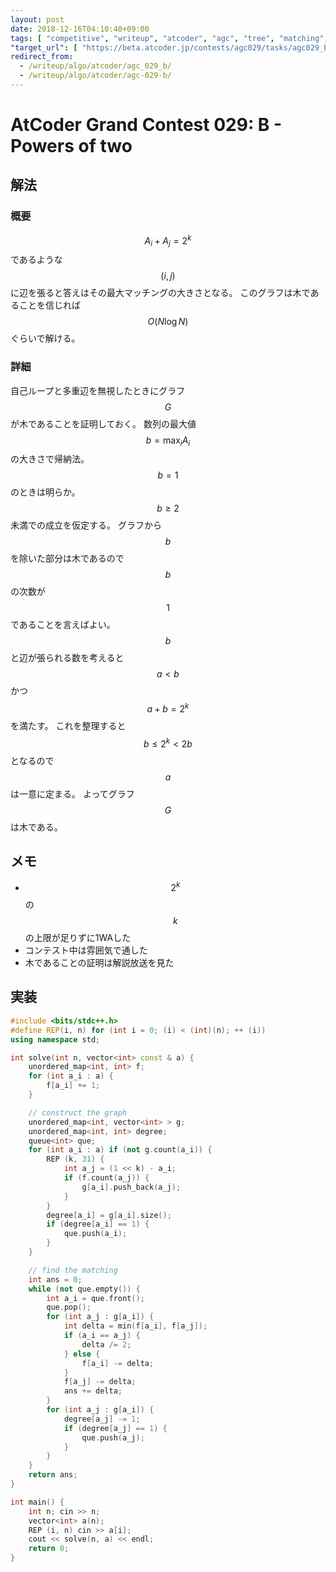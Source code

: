 ```yaml
---
layout: post
date: 2018-12-16T04:10:40+09:00
tags: [ "competitive", "writeup", "atcoder", "agc", "tree", "matching", "graph", "greedy" ]
"target_url": [ "https://beta.atcoder.jp/contests/agc029/tasks/agc029_b" ]
redirect_from:
  - /writeup/algo/atcoder/agc_029_b/
  - /writeup/algo/atcoder/agc-029-b/
---
```


# AtCoder Grand Contest 029: B - Powers of two

## 解法

### 概要

$$A_i + A_j = 2^k$$ であるような $$(i, j)$$ に辺を張ると答えはその最大マッチングの大きさとなる。
このグラフは木であることを信じれば $$O(N \log N)$$ ぐらいで解ける。

### 詳細

自己ループと多重辺を無視したときにグラフ $$G$$ が木であることを証明しておく。
数列の最大値 $$b = \max_i A_i$$ の大きさで帰納法。
$$b = 1$$ のときは明らか。
$$b \ge 2$$ 未満での成立を仮定する。
グラフから $$b$$ を除いた部分は木であるので $$b$$ の次数が $$1$$ であることを言えばよい。
$$b$$ と辺が張られる数を考えると $$a \lt b$$ かつ $$a + b = 2^k$$ を満たす。
これを整理すると $$b \le 2^k \lt 2b$$ となるので $$a$$ は一意に定まる。
よってグラフ $$G$$ は木である。

## メモ

-   $$2^k$$ の $$k$$ の上限が足りずに1WAした
-   コンテスト中は雰囲気で通した
-   木であることの証明は解説放送を見た

## 実装

``` c++
#include <bits/stdc++.h>
#define REP(i, n) for (int i = 0; (i) < (int)(n); ++ (i))
using namespace std;

int solve(int n, vector<int> const & a) {
    unordered_map<int, int> f;
    for (int a_i : a) {
        f[a_i] += 1;
    }

    // construct the graph
    unordered_map<int, vector<int> > g;
    unordered_map<int, int> degree;
    queue<int> que;
    for (int a_i : a) if (not g.count(a_i)) {
        REP (k, 31) {
            int a_j = (1 << k) - a_i;
            if (f.count(a_j)) {
                g[a_i].push_back(a_j);
            }
        }
        degree[a_i] = g[a_i].size();
        if (degree[a_i] == 1) {
            que.push(a_i);
        }
    }

    // find the matching
    int ans = 0;
    while (not que.empty()) {
        int a_i = que.front();
        que.pop();
        for (int a_j : g[a_i]) {
            int delta = min(f[a_i], f[a_j]);
            if (a_i == a_j) {
                delta /= 2;
            } else {
                f[a_i] -= delta;
            }
            f[a_j] -= delta;
            ans += delta;
        }
        for (int a_j : g[a_i]) {
            degree[a_j] -= 1;
            if (degree[a_j] == 1) {
                que.push(a_j);
            }
        }
    }
    return ans;
}

int main() {
    int n; cin >> n;
    vector<int> a(n);
    REP (i, n) cin >> a[i];
    cout << solve(n, a) << endl;
    return 0;
}
```
